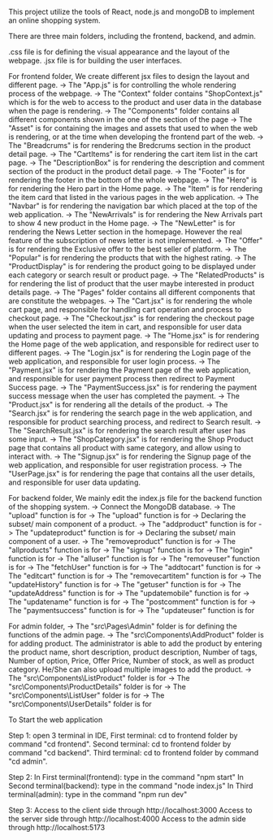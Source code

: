 This project utilize the tools of React, node.js and mongoDB to implement an online shopping system.

There are three main folders, including the frontend, backend, and admin.

.css file is for defining the visual appearance and the layout of the webpage.
.jsx file is for building the user interfaces.

For frontend folder,
We create different jsx files to design the layout and different page.
-> The "App.js" is for controlling the whole rendering process of the webpage.
-> The "Context" folder contains "ShopContext.js" which is for the web to access to the product and user data in the database when the page is rendering.
-> The "Components" folder contains all different components shown in the one of the section of the page
    -> The "Asset" is for containing  the images and assets that used to when the web is rendering, or at the time when developing the frontend part of the web.
    -> The "Breadcrums" is for rendering the Bredcrums section in the product detail page.
    -> The "CartItems" is for rendering the cart item list in the cart page.
    -> The "DescriptionBox" is for rendering the description and comment section of the product in the product detail page.
    -> The "Footer" is for rendering the footer in the bottom of the whole webpage.
    -> The "Hero" is for rendering the Hero part in the Home page.
    -> The "Item" is for rendering the item card that listed in the various pages in the web application.
    -> The "Navbar" is for rendering the navigation bar which placed at the top of the web application.
    -> The "NewArrivals" is for rendering the New Arrivals part to show 4 new product in the Home page.
    -> The "NewLetter" is for rendering the News Letter section in the homepage. However the real feature of the subscription of news letter is not implemented.
    -> The "Offer" is for rendering the Exclusive offer to the best seller of platform.
    -> The "Popular" is for rendering the products that with the highest rating.
    -> The "ProductDisplay" is for rendering the product going to be displayed under each category or search result or product page.
    -> The "RelatedProducts" is for rendering the list of product that the user maybe interested in product details page.
-> The "Pages" folder contains all different components that are constitute the webpages.
    -> The "Cart.jsx" is for rendering the whole cart page, and responsible for handling cart operation and process to checkout page.
    -> The "Checkout.jsx" is for rendering the checkout page when the user selected the item in cart, and responsible for user data updating and process to payment page.
    -> The "Home.jsx" is for rendering the Home page of the web application, and responsible for redirect user to different pages.
    -> The "Login.jsx" is for rendering the Login page of the web application, and responsible for user login process.
    -> The "Payment.jsx" is for rendering the Payment page of the web application, and responsible for user payment process then redirect to Payment Success page.
    -> The "PaymentSuccess.jsx" is for rendering the payment success message when the user has completed the payment.
    -> The "Product.jsx" is for rendering all the details of the product.
    -> The "Search.jsx" is for rendering the search page in the web application, and responsible for product searching process, and redirect to Search result.
    -> The "SearchResult.jsx" is for rendering the search result after user has some input.
    -> The "ShopCategory.jsx" is for rendering the Shop Product page that contains all product with same category, and allow using to interact with.
    -> The "Signup.jsx" is for rendering the Signup page of the web application, and responsible for user registration process.
    -> The "UserPage.jsx" is for rendering the page that contains all the user details, and responsible for user data updating.

For backend folder,
We mainly edit the index.js file for the backend function of the shopping system.
-> Connect the MongoDB database.
-> The "upload" function is for
-> The "upload" function is for
-> Declaring the subset/ main component of a product.
-> The "addproduct" function is for
-> The "updateproduct" function is for
-> Declaring the subset/ main component of a user.
-> The "removeproduct" function is for
-> The "allproducts" function is for
-> The "signup" function is for
-> The "login" function is for
-> The "alluser" function is for
-> The "removeuser" function is for
-> The "fetchUser" function is for
-> The "addtocart" function is for
-> The "editcart" function is for
-> The "removecartitem" function is for
-> The "updateHistory" function is for
-> The "getuser" function is for
-> The "updateAddress" function is for
-> The "updatemobile" function is for
-> The "updatename" function is for
-> The "postcomment" function is for
-> The "paymentsuccess" function is for
-> The "updateuser" function is for


For admin folder,
-> The "src\Pages\Admin" folder is for defining the functions of the admin page.
-> The "src\Components\AddProduct" folder is for adding product. The administrator is able to add the product by entering the product name, short description, product description, 
Number of tags, Number of option, Price, Offer Price, Number of stock, as well as product category. He/She can also upload multiple images to add the product.
-> The "src\Components\ListProduct" folder is for
-> The "src\Components\ProductDetails" folder is for
-> The "src\Components\ListUser" folder is for
-> The "src\Components\UserDetails" folder is for


To Start the web application

Step 1: open 3 terminal in IDE, 
    First terminal: cd to frontend folder by command "cd frontend".
    Second terminal: cd to frontend folder by command "cd backend".
    Third terminal: cd to frontend folder by command "cd admin".

Step 2:
    In First terminal(frontend): type in the command "npm start"
    In Second terminal(backend): type in the command "node index.js"
    In Third terminal(admin): type in the command "npm run dev"
    
Step 3:
    Access to the client side through http://localhost:3000
    Access to the server side through http://localhost:4000
    Access to the admin side through http://localhost:5173